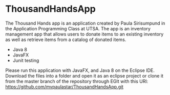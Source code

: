 # ThousandHandsApp
The Thousand Hands app is an application created by Paula Sirisumpund in the Application Programming Class at UTSA.
The app is an inventory management app that allows users to donate items to an existing inventory as well as retrieve items from a catalog of donated items.

- Java 8
- JavaFX
- Junit testing

Please run this application with JavaFX, and Java 8 on the Eclipse IDE. Download the files into a folder and open it as an eclipse project or clone it from the master branch of the repository through EGIt with this URl: https://github.com/mvpaulastar/ThousandHandsApp.git
